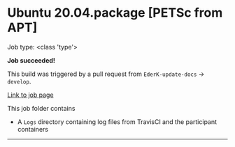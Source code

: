 # Ubuntu 20.04.package [PETSc from APT]

Job type: <class 'type'>



**Job succeeded!**



This build was triggered by a pull request from `EderK-update-docs` → `develop`.



[Link to job page]({[job_link]})


This job folder contains
- A `Logs` directory containing log files from TravisCI and the participant containers


---

